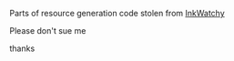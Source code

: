 Parts of resource generation code stolen from [InkWatchy](https://github.com/szybet/inkWatchy/)

Please don't sue me

thanks